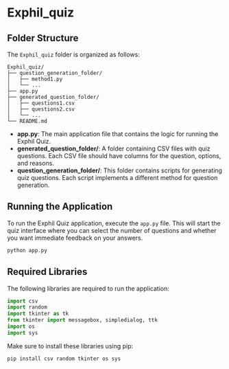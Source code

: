 # Exphil_quiz
## Folder Structure

The `Exphil_quiz` folder is organized as follows:

```
Exphil_quiz/
├── question_generation_folder/
│   ├── method1.py
│   └── ...
├── app.py
├── generated_question_folder/
│   ├── questions1.csv
│   ├── questions2.csv
│   └── ...
└── README.md
```

- **app.py**: The main application file that contains the logic for running the Exphil Quiz.
- **generated_question_folder/**: A folder containing CSV files with quiz questions. Each CSV file should have columns for the question, options, and reasons.
- **question_generation_folder/**: This folder contains scripts for generating quiz questions. Each script implements a different method for question generation.

## Running the Application

To run the Exphil Quiz application, execute the `app.py` file. This will start the quiz interface where you can select the number of questions and whether you want immediate feedback on your answers.

```bash
python app.py
```

## Required Libraries

The following libraries are required to run the application:

```python
import csv
import random
import tkinter as tk
from tkinter import messagebox, simpledialog, ttk
import os
import sys
```

Make sure to install these libraries using pip:

```bash
pip install csv random tkinter os sys
```
